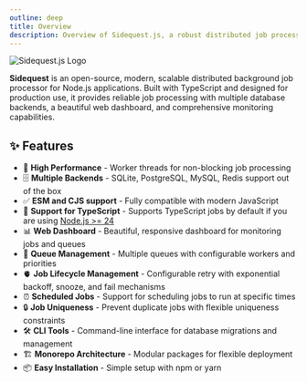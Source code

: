```yaml
---
outline: deep
title: Overview
description: Overview of Sidequest.js, a robust distributed job processing library for Node.js.
---
```


![Sidequest.js Logo](/logo-full.png "Sidequest.js Logo")

**Sidequest** is an open-source, modern, scalable distributed background job processor for Node.js applications. Built with TypeScript and designed for production use, it provides reliable job processing with multiple database backends, a beautiful web dashboard, and comprehensive monitoring capabilities.

## ✨ Features

- 🚀 **High Performance** - Worker threads for non-blocking job processing
- 🗄️ **Multiple Backends** - SQLite, PostgreSQL, MySQL, Redis support out of the box
- ✅ **ESM and CJS support** - Fully compatible with modern JavaScript
- 📝 **Support for TypeScript** - Supports TypeScript jobs by default if you are using [Node.js >= 24](https://nodejs.org/api/typescript.html#modules-typescript)
- 📊 **Web Dashboard** - Beautiful, responsive dashboard for monitoring jobs and queues
- 🎯 **Queue Management** - Multiple queues with configurable workers and priorities
- 🫀 **Job Lifecycle Management** - Configurable retry with exponential backoff, snooze, and fail mechanisms
- ⏰ **Scheduled Jobs** - Support for scheduling jobs to run at specific times
- 🔒 **Job Uniqueness** - Prevent duplicate jobs with flexible uniqueness constraints
- 🛠️ **CLI Tools** - Command-line interface for database migrations and management
- 🏗️ **Monorepo Architecture** - Modular packages for flexible deployment
- 📦 **Easy Installation** - Simple setup with npm or yarn
